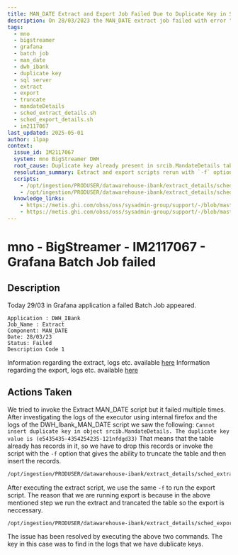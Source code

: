 ```yaml
---
title: MAN_DATE Extract and Export Job Failed Due to Duplicate Key in SQL Server Table
description: On 28/03/2023 the MAN_DATE extract job failed with error "duplicate key" during insertion into SQL Server; resolved by rerunning both extract and export with force (-f) option to truncate and reload the table.
tags:
  - mno
  - bigstreamer
  - grafana
  - batch job
  - man_date
  - dwh_ibank
  - duplicate key
  - sql server
  - extract
  - export
  - truncate
  - mandateDetails
  - sched_extract_details.sh
  - sched_export_details.sh
  - im2117067
last_updated: 2025-05-01
author: ilpap
context:
  issue_id: IM2117067
  system: mno BigStreamer DWH
  root_cause: Duplicate key already present in srcib.MandateDetails table, causing extract to fail
  resolution_summary: Extract and export scripts rerun with `-f` option to truncate target table before insertion
  scripts:
    - /opt/ingestion/PRODUSER/datawarehouse-ibank/extract_details/sched_extract_details.sh -t manDate -f
    - /opt/ingestion/PRODUSER/datawarehouse-ibank/extract_details/sched_export_details.sh -t manDate -f
  knowledge_links:
    - https://metis.ghi.com/obss/oss/sysadmin-group/support/-/blob/master/KnowledgeBase/mno/BigStreamer/supportDocuments/applicationFlows/datawarehouse-ibank.md#man-date-extract
    - https://metis.ghi.com/obss/oss/sysadmin-group/support/-/blob/master/KnowledgeBase/mno/BigStreamer/supportDocuments/applicationFlows/datawarehouse-ibank.md#man-date-export
---
```

# mno - BigStreamer - IM2117067 - Grafana Batch Job failed
## Description
Today 29/03 in Grafana application a failed Batch Job appeared.
```
Application : DWH_IBank
Job_Name : Extract
Component: MAN_DATE
Date: 28/03/23
Status: Failed
Description Code 1
```
Information regarding the extract, logs etc. available [here](https://metis.ghi.com/obss/oss/sysadmin-group/support/-/blob/master/KnowledgeBase/mno/BigStreamer/supportDocuments/applicationFlows/datawarehouse-ibank.md#man-date-extract)
Information regarding the export, logs etc. available [here](https://metis.ghi.com/obss/oss/sysadmin-group/support/-/blob/master/KnowledgeBase/mno/BigStreamer/supportDocuments/applicationFlows/datawarehouse-ibank.md#man-date-export) 
## Actions Taken
We tried to invoke the Extract MAN_DATE script but it failed multiple times. After investigating the logs of the executor using internal firefox and the logs of the DWH_Ibank_MAN_DATE script we saw the following:
`Cannot insert duplicate key in object srcib.MandateDetails. The duplicate key value is (e5435435-4354254235-121nfdgd33)`
That means that the table already has records in it, so we have to drop this records or invoke the script with the `-f` option that gives the ability to truncate the table and then insert the records. 
```bash
/opt/ingestion/PRODUSER/datawarehouse-ibank/extract_details/sched_extract_details.sh -t manDate -f
```
After executing the extract script, we use the same `-f` to run the export script. The reason that we are running export is because in the above mentioned step we run the extract and trancated the table so the export is neccessary. 
```bash
/opt/ingestion/PRODUSER/datawarehouse-ibank/extract_details/sched_export_details.sh -t manDate -f
```
The issue has been resolved by executing the above two commands. The key in this case was to find in the logs that we have dublicate keys. 